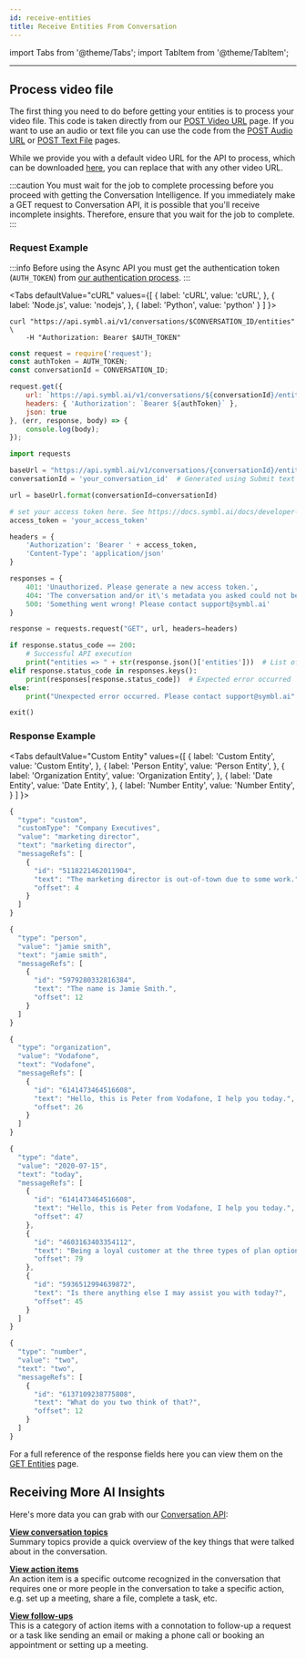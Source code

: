 ```yaml
---
id: receive-entities
title: Receive Entities From Conversation
---
```


import Tabs from '@theme/Tabs';
import TabItem from '@theme/TabItem';

---
## Process video file

The first thing you need to do before getting your entities is to process your video file. This code is taken directly from our  [POST Video URL](/docs/async-api/overview/video/post-video-url) page. If you want to use an audio or text file you can use the code from the  [POST Audio URL](/docs/async-api/overview/audio/post-audio-url) or [POST Text File](/docs/async-api/overview/text/post-text) pages.

While we provide you with a default video URL for the API to process, which can be downloaded [here](https://symbltestdata.s3.us-east-2.amazonaws.com/sample_video_file.mp4), you can replace that with any other video URL.

:::caution
You must wait for the job to complete processing before you proceed with getting the Conversation Intelligence. If you immediately make a GET request to Conversation API, it is possible that you'll receive incomplete insights. Therefore, ensure that you wait for the job to complete.
:::

### Request Example

:::info
Before using the Async API you must get the authentication token (`AUTH_TOKEN`) from [our authentication process](/docs/developer-tools/authentication).
:::

<Tabs
  defaultValue="cURL"
  values={[
    { label: 'cURL', value: 'cURL', },
    { label: 'Node.js', value: 'nodejs', },
    { label: 'Python', value: 'python' }
  ]
}>
<TabItem value="cURL">

```shell
curl "https://api.symbl.ai/v1/conversations/$CONVERSATION_ID/entities" \
    -H "Authorization: Bearer $AUTH_TOKEN"
```

</TabItem>

<TabItem value="nodejs">

```js
const request = require('request');
const authToken = AUTH_TOKEN;
const conversationId = CONVERSATION_ID;

request.get({
    url: `https://api.symbl.ai/v1/conversations/${conversationId}/entities`,
    headers: { 'Authorization': `Bearer ${authToken}` },
    json: true
}, (err, response, body) => {
    console.log(body);
});
```

</TabItem>
<TabItem value="python">

```py
import requests

baseUrl = "https://api.symbl.ai/v1/conversations/{conversationId}/entities"
conversationId = 'your_conversation_id'  # Generated using Submit text end point

url = baseUrl.format(conversationId=conversationId)

# set your access token here. See https://docs.symbl.ai/docs/developer-tools/authentication
access_token = 'your_access_token'

headers = {
    'Authorization': 'Bearer ' + access_token,
    'Content-Type': 'application/json'
}

responses = {
    401: 'Unauthorized. Please generate a new access token.',
    404: 'The conversation and/or it\'s metadata you asked could not be found, please check the input provided',
    500: 'Something went wrong! Please contact support@symbl.ai'
}

response = requests.request("GET", url, headers=headers)

if response.status_code == 200:
    # Successful API execution
    print("entities => " + str(response.json()['entities']))  # List of entity object containing type, value, text, messageRefs, customType (if a custom entity)
elif response.status_code in responses.keys():
    print(responses[response.status_code])  # Expected error occurred
else:
    print("Unexpected error occurred. Please contact support@symbl.ai" + ", Debug Message => " + str(response.text))

exit()

```

</TabItem>
</Tabs>

### Response Example

<Tabs
  defaultValue="Custom Entity"
  values={[
    { label: 'Custom Entity', value: 'Custom Entity', },
    { label: 'Person Entity', value: 'Person Entity', },
    { label: 'Organization Entity', value: 'Organization Entity', },
    { label: 'Date Entity', value: 'Date Entity', },
    { label: 'Number Entity', value: 'Number Entity', }
  ]
}>

<TabItem value="Custom Entity">

```js
{
  "type": "custom",
  "customType": "Company Executives",
  "value": "marketing director",
  "text": "marketing director",
  "messageRefs": [
    {
      "id": "5118221462011904",
      "text": "The marketing director is out-of-town due to some work.",
      "offset": 4
    }
  ]
}
```

</TabItem>

<TabItem value="Person Entity">

```js
{
  "type": "person",
  "value": "jamie smith",
  "text": "jamie smith",
  "messageRefs": [
    {
      "id": "5979280332816384",
      "text": "The name is Jamie Smith.",
      "offset": 12
    }
  ]
}

```

</TabItem>

<TabItem value="Organization Entity">

```js
{
  "type": "organization",
  "value": "Vodafone",
  "text": "Vodafone",
  "messageRefs": [
    {
      "id": "6141473464516608",
      "text": "Hello, this is Peter from Vodafone, I help you today.",
      "offset": 26
    }
  ]
}
```

</TabItem>

<TabItem value="Date Entity">

```js
{
  "type": "date",
  "value": "2020-07-15",
  "text": "today",
  "messageRefs": [
    {
      "id": "6141473464516608",
      "text": "Hello, this is Peter from Vodafone, I help you today.",
      "offset": 47
    },
    {
      "id": "4603163403354112",
      "text": "Being a loyal customer at the three types of plan options that I can offer you today.",
      "offset": 79
    },
    {
      "id": "5936512994639872",
      "text": "Is there anything else I may assist you with today?",
      "offset": 45
    }
  ]
}
```

</TabItem>

<TabItem value="Number Entity">

```js
{
  "type": "number",
  "value": "two",
  "text": "two",
  "messageRefs": [
    {
      "id": "6137109238775808",
      "text": "What do you two think of that?",
      "offset": 12
    }
  ]
}
```

</TabItem>
</Tabs>

For a full reference of the response fields here you can view them on the [GET Entities](/docs/conversation-api/entities) page.

## Receiving More AI Insights

Here's more data you can grab with our [Conversation API](/docs/conversation-api/introduction):

**[View conversation topics](/docs/conversation-api/get-topics)**<br />
Summary topics provide a quick overview of the key things that were talked about in the conversation.

**[View action items](/docs/conversation-api/action-items)**<br />
An action item is a specific outcome recognized in the conversation that requires one or more people in the conversation to take a specific action, e.g. set up a meeting, share a file, complete a task, etc.

**[View follow-ups](/docs/conversation-api/follow-ups)**<br />
This is a category of action items with a connotation to follow-up a request or a task like sending an email or making a phone call or booking an appointment or setting up a meeting.
